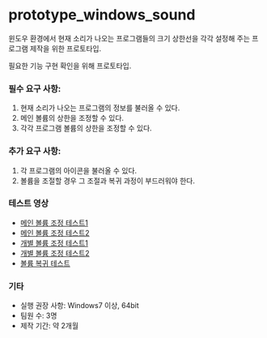 # prototype_windows_sound

윈도우 환경에서 현재 소리가 나오는 프로그램들의 크기 상한선을 각각 설정해 주는 프로그램 제작을 위한 프로토타입.

필요한 기능 구현 확인을 위해 프로토타입.

### 필수 요구 사항:
1. 현재 소리가 나오는 프로그램의 정보를 불러올 수 있다.
2. 메인 볼륨의 상한을 조정할 수 있다.
3. 각각 프로그램 볼륨의 상한을 조정할 수 있다.

### 추가 요구 사항:
1. 각 프로그램의 아이콘을 불러올 수 있다.
2. 볼륨을 조절할 경우 그 조절과 복귀 과정이 부드러워야 한다.

### 테스트 영상
* [메인 볼륨 조정 테스트1](https://www.youtube.com/watch?v=IaiMDdS7fYE)
* [메인 볼륨 조정 테스트2](https://www.youtube.com/watch?v=mEsmC6sfdBc)
* [개별 볼륨 조정 테스트1](https://www.youtube.com/watch?v=s4rmzi-kBV4)
* [개별 볼륨 조정 테스트2](https://www.youtube.com/watch?v=OR4ungroIhw)
* [볼륨 복귀 테스트](https://www.youtube.com/watch?v=bo3oM4Oxuho)

### 기타
* 실행 권장 사항: Windows7 이상, 64bit
* 팀원 수: 3명
* 제작 기간: 약 2개월